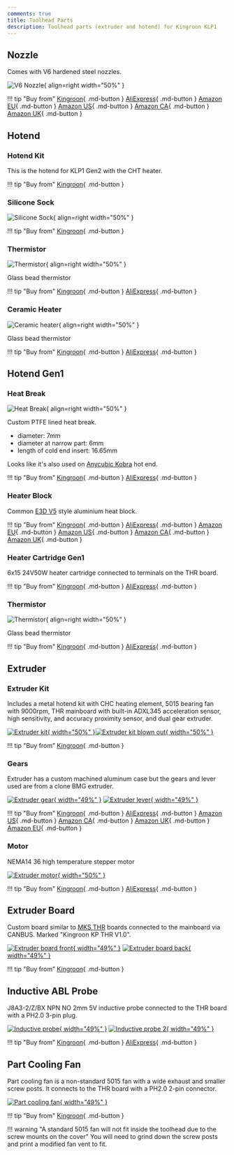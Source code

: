 ```yaml
---
comments: true
title: Toolhead Parts
description: Toolhead parts (extruder and hotend) for Kingroon KLP1
---
```


## Nozzle

Comes with V6 hardened steel nozzles.

![V6 Nozzle](/images/parts/nozzle.webp){ align=right width="50%" }

!!! tip "Buy from"
    [Kingroon](https://kingroon.com/products/e3d-v5-v6-hardened-steel-nozzle?sca_ref=3869528.BgcwN5Ufox){ .md-button }
    [AliExpress](https://www.aliexpress.com/item/1005003267939312.html?aff_fcid=9b137fcbcb164306be08d991b866019a-1683718918905-06852-_DB5FKxX&tt=CPS_NORMAL&aff_fsk=_DB5FKxX&aff_platform=shareComponent-detail&sk=_DB5FKxX&aff_trace_key=9b137fcbcb164306be08d991b866019a-1683718918905-06852-_DB5FKxX&terminal_id=6db88f7b3fff4670be83ec2d245af448&afSmartRedirect=y){ .md-button }
    [Amazon EU](https://www.amazon.de/s?k=v6+hardened+steel+nozzle&linkCode=ll2&tag=blakadders-20&linkId=0f752a8e1ea324e780f872163163319d&language=en_GB&ref_=as_li_ss_tl){ .md-button }
    [Amazon US](https://www.amazon.com/s?k=v6+hardened+steel+nozzle&crid=1VXW56KJ7OUIA&sprefix=v6+hardened+steel+nozzl%2Caps%2C576&linkCode=ll2&tag=blakadders-20&linkId=ad4b0550c3ac259ff3af334eb86147fa&language=en_US&ref_=as_li_ss_tl){ .md-button }
    [Amazon CA](https://www.amazon.ca/s?k=v6+hardened+steel+nozzle&linkCode=ll2&tag=tasmotatemp03-20&linkId=fd285e64abf8832d364f881aba52462d&language=en_CA&ref_=as_li_ss_tl){ .md-button }
    [Amazon UK](https://www.amazon.co.uk/s?k=v6+hardened+steel+nozzle&linkCode=ll2&tag=blakadders-20&linkId=3e3f450c6cecfc1c60e46c0795b6052f&language=en_GB&ref_=as_li_ss_tl){ .md-button }

## Hotend

### Hotend Kit

This is the hotend for KLP1 Gen2 with the CHT heater.

!!! tip "Buy from"
    [Kingroon](https://kingroon.com/products/hotend-kit-for-kingroon-kp3s-pro-v2-klp1?sca_ref=3869528.BgcwN5Ufox){ .md-button }

### Silicone Sock

![Silicone Sock](/images/parts/silicone_sock.webp){ align=right width="50%" }

!!! tip "Buy from"
    [Kingroon](https://kingroon.com/products/silicon-sock-for-kingroon-kp3s-pro-v2-klp1?sca_ref=3869528.BgcwN5Ufox){ .md-button }

### Thermistor

![Thermistor](/images/parts/thermistor.webp){ align=right width="50%" }

Glass bead thermistor

!!! tip "Buy from"
    [Kingroon](https://kingroon.com/products/thermistor-sensor-for-kingroon-kp3s-pro-v2-klp1?sca_ref=3869528.BgcwN5Ufox){ .md-button }
    [AliExpress](https://www.aliexpress.com/item/1005004879141862.html?aff_fcid=b993c0af5566422ca1492555c1f99cfc-1683829382525-09545-_DEHqPKD&tt=CPS_NORMAL&aff_fsk=_DEHqPKD&aff_platform=shareComponent-detail&sk=_DEHqPKD&aff_trace_key=b993c0af5566422ca1492555c1f99cfc-1683829382525-09545-_DEHqPKD&terminal_id=3f8c776975fd455ba956809c02d71a91&afSmartRedirect=y){ .md-button }

### Ceramic Heater

![Ceramic heater](/images/parts/ceramic_heater.webp){ align=right width="50%" }

Glass bead thermistor

!!! tip "Buy from"
    [Kingroon](https://kingroon.com/products/thermistor-sensor-for-kingroon-kp3s-pro-v2-klp1?sca_ref=3869528.BgcwN5Ufox){ .md-button }
    [AliExpress](https://www.aliexpress.com/item/1005004879141862.html?aff_fcid=b993c0af5566422ca1492555c1f99cfc-1683829382525-09545-_DEHqPKD&tt=CPS_NORMAL&aff_fsk=_DEHqPKD&aff_platform=shareComponent-detail&sk=_DEHqPKD&aff_trace_key=b993c0af5566422ca1492555c1f99cfc-1683829382525-09545-_DEHqPKD&terminal_id=3f8c776975fd455ba956809c02d71a91&afSmartRedirect=y){ .md-button }

## Hotend Gen1

### Heat Break 

![Heat Break](/images/parts/heat_break.jpg){ align=right width="50%" }

Custom PTFE lined heat break.

- diameter: 7mm
- diameter at narrow part: 6mm
- length of cold end insert: 16.65mm

Looks like it's also used on [Anycubic Kobra](https://www.aliexpress.com/item/1005004607611641.html?aff_fcid=2967df58caec417db4122f73281bea8c-1683830836288-09320-_DddLYxn&tt=CPS_NORMAL&aff_fsk=_DddLYxn&aff_platform=shareComponent-detail&sk=_DddLYxn&aff_trace_key=2967df58caec417db4122f73281bea8c-1683830836288-09320-_DddLYxn&terminal_id=3f8c776975fd455ba956809c02d71a91&afSmartRedirect=y) hot end.

!!! tip "Buy from"
    [Kingroon](https://kingroon.com/collections/3d-printer-spare-parts-accessories/products/anycubic-kobra-hotend-replacement?sca_ref=3869528.BgcwN5Ufox){ .md-button }
    [AliExpress](https://www.aliexpress.com/item/1005004607611641.html?aff_fcid=2967df58caec417db4122f73281bea8c-1683830836288-09320-_DddLYxn&tt=CPS_NORMAL&aff_fsk=_DddLYxn&aff_platform=shareComponent-detail&sk=_DddLYxn&aff_trace_key=2967df58caec417db4122f73281bea8c-1683830836288-09320-_DddLYxn&terminal_id=3f8c776975fd455ba956809c02d71a91&afSmartRedirect=y){ .md-button }

### Heater Block

Common [E3D V5](https://wiki.e3d-online.com/File:DRAWING-V5-BLOCK_rev5.jpg) style aluminium heat block.

!!! tip "Buy from"
    [Kingroon](https://kingroon.com/collections/3d-printer-spare-parts-accessories/products/e3d-v5-heating-block-kp3s?sca_ref=3869528.BgcwN5Ufox){ .md-button }
    [AliExpress](https://www.aliexpress.com/item/4001065717057.html?aff_fcid=1f122b3b005542e285a658e8eb960e72-1683799395612-02117-_DDJt7Eh&tt=CPS_NORMAL&aff_fsk=_DDJt7Eh&aff_platform=shareComponent-detail&sk=_DDJt7Eh&aff_trace_key=1f122b3b005542e285a658e8eb960e72-1683799395612-02117-_DDJt7Eh&terminal_id=6db88f7b3fff4670be83ec2d245af448&afSmartRedirect=y){ .md-button }
    [Amazon EU](https://www.amazon.de/-/en/HysiPrui-Silicone-Anycubi-Extruder-Accessories/dp/B09XL25JWS?&linkCode=ll1&tag=blakadders-20&linkId=066b662fbe1e681469ba1493e906c701&language=en_GB&ref_=as_li_ss_tl){ .md-button }
    [Amazon US](https://www.amazon.com/Upgrade-Compatible-Printhead-Anycubic-Flyingbear/dp/B09P1H84MX?th=1&linkCode=ll1&tag=blakadders-20&linkId=c6ec0d0a6655e629841918b3a1770f06&language=en_US&ref_=as_li_ss_tl){ .md-button }
    [Amazon CA](https://www.amazon.ca/Silicone-Compatible-Volnaco-Protector-Printer/dp/B0C3ZCDSD7?&linkCode=ll1&tag=tasmotatemp03-20&linkId=44645738178a20f18104395546b4352e&language=en_CA&ref_=as_li_ss_tl){ .md-button }
    [Amazon UK](https://www.amazon.co.uk/Printer-Heating-Extruder-Aluminum-Silicon/dp/B091FG97F6?&linkCode=ll1&tag=blakadders-20&linkId=83a0688a132598c77216a71a9370fe97&language=en_GB&ref_=as_li_ss_tl){ .md-button }

### Heater Cartridge Gen1

6x15 24V50W heater cartridge connected to terminals on the THR board.

!!! tip "Buy from"
    [Kingroon](https://kingroon.com/collections/3d-printer-spare-parts-accessories/products/6-15-mm-green-heater-cartridge-tube?sca_ref=3869528.BgcwN5Ufox){ .md-button }
    [AliExpress](https://www.aliexpress.com/item/1005004879141862.html?aff_fcid=b993c0af5566422ca1492555c1f99cfc-1683829382525-09545-_DEHqPKD&tt=CPS_NORMAL&aff_fsk=_DEHqPKD&aff_platform=shareComponent-detail&sk=_DEHqPKD&aff_trace_key=b993c0af5566422ca1492555c1f99cfc-1683829382525-09545-_DEHqPKD&terminal_id=3f8c776975fd455ba956809c02d71a91&afSmartRedirect=y){ .md-button }

### Thermistor

![Thermistor](/images/parts/thermistor.webp){ align=right width="50%" }

Glass bead thermistor

!!! tip "Buy from"
    [Kingroon](https://kingroon.com/products/thermistor-sensor-for-kingroon-kp3s-pro-v2-klp1?sca_ref=3869528.BgcwN5Ufox){ .md-button }
    [AliExpress](https://www.aliexpress.com/item/1005004879141862.html?aff_fcid=b993c0af5566422ca1492555c1f99cfc-1683829382525-09545-_DEHqPKD&tt=CPS_NORMAL&aff_fsk=_DEHqPKD&aff_platform=shareComponent-detail&sk=_DEHqPKD&aff_trace_key=b993c0af5566422ca1492555c1f99cfc-1683829382525-09545-_DEHqPKD&terminal_id=3f8c776975fd455ba956809c02d71a91&afSmartRedirect=y){ .md-button }

## Extruder

### Extruder Kit

Includes a metal hotend kit with CHC heating element, 5015 bearing fan with 9000rpm, THR mainboard with built-in ADXL345 acceleration sensor, high sensitivity, and accuracy proximity sensor, and dual gear extruder.

[![Extruder kit](/images/parts/extruder_kit.webp){ width="50%" }](/images/parts/extruder_kit.webp)[![Extruder kit blown out](/images/parts/extruder_kit_blown_out.webp){ width="50%" }](/images/parts/extruder_kit_blown_out.webp)


!!! tip "Buy from"
    [Kingroon](https://kingroon.com/products/extruder-kit-for-kingroon-klp1?sca_ref=3869528.BgcwN5Ufox){ .md-button }

### Gears

Extruder has a custom machined aluminum case but the gears and lever used are from a clone BMG extruder.

[![Extruder gear](/images/parts/extruder_gear.jpg){ width="49%" }](/images/parts/extruder_gear.jpg)
[![Extruder lever](/images/parts/extruder_lever.jpg){ width="49%" }](/images/parts/extruder_lever.jpg)


!!! tip "Buy from"
    [Kingroon](https://kingroon.com/collections/3d-printer-spare-parts-accessories/products/bmg-dual-drive-extruder-gear?sca_ref=3869528.BgcwN5Ufox){ .md-button }
    [AliExpress](https://www.aliexpress.com/item/1005005061611663.html?aff_fcid=f1b6c4018cc34ce09c4f0dab2c1ae01a-1683717072870-03989-_Dc9EaFP&tt=CPS_NORMAL&aff_fsk=_Dc9EaFP&aff_platform=shareComponent-detail&sk=_Dc9EaFP&aff_trace_key=f1b6c4018cc34ce09c4f0dab2c1ae01a-1683717072870-03989-_Dc9EaFP&terminal_id=6db88f7b3fff4670be83ec2d245af448&afSmartRedirect=y){ .md-button }
    [Amazon US](https://www.amazon.com/Precision-Printer-Plating-Hardened-Extruder/dp/B097YL3C6J?crid=TEP9R7V7LCIY&keywords=bmg+extruder+gears&qid=1683715927&sprefix=bmg+extruder+gea%2Caps%2C417&sr=8-9&linkCode=ll1&tag=blakadders-20&linkId=4c536bd5b2bb74703675a8886b262450&language=en_US&ref_=as_li_ss_tl){ .md-button }
    [Amazon CA](https://www.amazon.ca/Precision-Printer-Plating-Hardened-Extruder/dp/B097YL3C6J?&linkCode=ll1&tag=tasmotatemp03-20&linkId=cff1cac980736fd4b630950e47da12cf&language=en_CA&ref_=as_li_ss_tl){ .md-button }
    [Amazon UK](https://www.amazon.co.uk/Extruder-Hardened-Upgrade-Bowden-Direct/dp/B0BXPGMX81?&linkCode=ll1&tag=blakadders-20&linkId=70a4955f3c7223855824fa9714428d1b&language=en_GB&ref_=as_li_ss_tl){ .md-button }
    [Amazon EU](https://www.amazon.de/-/en/Extruder-Replacement-Extruders-Compatible-Trianglb/dp/B09D3F4ZYY?&linkCode=ll1&tag=blakadders-20&linkId=caf9b486d2f28676f2a1df7b9e0e0a48&language=en_GB&ref_=as_li_ss_tl){ .md-button }

### Motor

NEMA14 36 high temperature stepper motor

[![Extruder motor](/images/parts/extruder_motor.jpg){ width="50%" }](/images/parts/extruder_motor.jpg)

!!! tip "Buy from"
    [Kingroon](https://kingroon.com/collections/3d-printer-spare-parts-accessories/products/36mm-round-stepper-motor-for-extruder-voron-3d-printer?sca_ref=3869528.BgcwN5Ufox){ .md-button }
    [AliExpress](https://www.aliexpress.com/item/1005004590960062.html?aff_fcid=c29f3456f46b46a9b4df083c8fe0c4eb-1683717050377-02347-_Dlv0XyN&tt=CPS_NORMAL&aff_fsk=_Dlv0XyN&aff_platform=shareComponent-detail&sk=_Dlv0XyN&aff_trace_key=c29f3456f46b46a9b4df083c8fe0c4eb-1683717050377-02347-_Dlv0XyN&terminal_id=6db88f7b3fff4670be83ec2d245af448&afSmartRedirect=y){ .md-button }

## Extruder Board

Custom board similar to [MKS THR](https://www.aliexpress.com/item/1005004984153336.html?aff_fcid=b6743542c13e461b9dcc410484d7df22-1683798418600-00265-_Dch2m6l&tt=CPS_NORMAL&aff_fsk=_Dch2m6l&aff_platform=shareComponent-detail&sk=_Dch2m6l&aff_trace_key=b6743542c13e461b9dcc410484d7df22-1683798418600-00265-_Dch2m6l&terminal_id=6db88f7b3fff4670be83ec2d245af448&afSmartRedirect=y) boards connected to the mainboard via CANBUS. Marked "Kingroon KP THR V1.0".

[![Extruder board front](/images/parts/extruder_board_front.jpg){ width="49%" }](/images/parts/extruder_board_front.jpg)
[![Extruder board back](/images/parts/extruder_board_back.jpg){ width="49%" }](/images/parts/extruder_board_back.jpg)

!!! tip "Buy from"
    [Kingroon](https://kingroon.com/products/thr-board-for-the-kingroon-kp3s-pro-v2-klp1?sca_ref=3869528.BgcwN5Ufox){ .md-button }

## Inductive ABL Probe

J8A3-2/Z/BX NPN NO 2mm 5V inductive probe connected to the THR board with a PH2.0 3-pin plug.

[![Inductive probe](/images/parts/probe.jpg){ width="49%" }](/images/parts/probe.jpg)
[![Inductive probe 2](/images/parts/probe2.jpg){ width="49%" }](/images/parts/probe2.jpg)

!!! tip "Buy from"
    [Kingroon](https://kingroon.com/products/proximity-sensor-for-kingroon-kp3s-pro-v2-klp1?sca_ref=3869528.BgcwN5Ufox){ .md-button }
    [AliExpress](https://www.aliexpress.com/item/32568347298.html?aff_fcid=9994ed39dd4346948a0c5d1feb13125a-1683717660943-04125-_DDv2vXx&tt=CPS_NORMAL&aff_fsk=_DDv2vXx&aff_platform=shareComponent-detail&sk=_DDv2vXx&aff_trace_key=9994ed39dd4346948a0c5d1feb13125a-1683717660943-04125-_DDv2vXx&terminal_id=6db88f7b3fff4670be83ec2d245af448&afSmartRedirect=y){ .md-button }

## Part Cooling Fan

Part cooling fan is a non-standard 5015 fan with a wide exhaust and smaller screw posts. It connects to the THR board with a PH2.0 2-pin connector.

[![Part cooling fan](/images/parts/fan_5015.jpg){ width="49%" }](/images/parts/fan_5015.jpg)

!!! tip "Buy from"
    [Kingroon](https://kingroon.com/collections/kingroon-klp1-3d-printer-replacement-parts-accessories/products/5015-blower-fan-24v-12v-for-kingroon-kp3s-pro-v2-klp1?sca_ref=3869528.BgcwN5Ufox){ .md-button }

!!! warning "A standard 5015 fan will not fit inside the toolhead due to the screw mounts on the cover"
    You will need to grind down the screw posts and print a modified fan vent to fit.